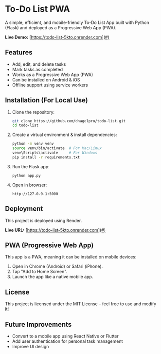 # To-Do List PWA

A simple, efficient, and mobile-friendly To-Do List App built with Python (Flask) and deployed as a Progressive Web App (PWA).

**Live Demo:** [https://todo-list-5kto.onrender.com](#)

## Features

- Add, edit, and delete tasks
- Mark tasks as completed
- Works as a Progressive Web App (PWA)
- Can be installed on Android & iOS
- Offline support using service workers

## Installation (For Local Use)

1. Clone the repository:

   ```bash
   git clone https://github.com/dnagelpro/todo-list.git
   cd todo-list
   ```

2. Create a virtual environment & install dependencies:

   ```bash
   python -m venv venv
   source venv/bin/activate  # For Mac/Linux
   venv\Scripts\activate     # For Windows
   pip install -r requirements.txt
   ```

3. Run the Flask app:

   ```bash
   python app.py
   ```

4. Open in browser:

   ```
   http://127.0.0.1:5000
   ```

## Deployment

This project is deployed using Render.

**Live URL:** [https://todo-list-5kto.onrender.com](#)

## PWA (Progressive Web App)

This app is a PWA, meaning it can be installed on mobile devices:

1. Open in Chrome (Android) or Safari (iPhone).
2. Tap "Add to Home Screen".
3. Launch the app like a native mobile app.

## License

This project is licensed under the MIT License – feel free to use and modify it!

## Future Improvements

- Convert to a mobile app using React Native or Flutter
- Add user authentication for personal task management
- Improve UI design
